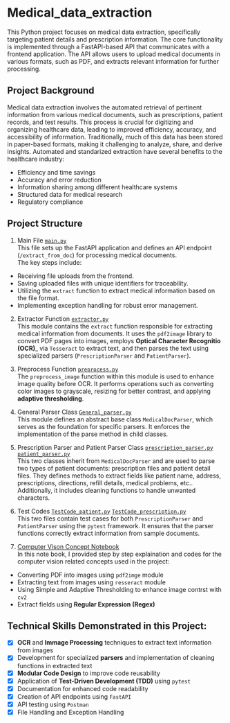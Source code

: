 # Medical_data_extraction
This Python project focuses on medical data extraction, specifically targeting patient details and prescription information. The core functionality is implemented through a FastAPI-based API that communicates with a frontend application. The API allows users to upload medical documents in various formats, such as PDF, and extracts relevant information for further processing.

## Project Background
Medical data extraction involves the automated retrieval of pertinent information from various medical documents, such as prescriptions, patient records, and test results. This process is crucial for digitizing and organizing healthcare data, leading to improved efficiency, accuracy, and accessibility of information. Traditionally, much of this data has been stored in paper-based formats, making it challenging to analyze, share, and derive insights. Automated and standarized extraction have several benefits to the healthcare industry:
- Efficiency and time savings
- Accuracy and error reduction
- Information sharing among different healthcare systems
- Structured data for medical research
- Regulatory compliance

## Project Structure
1. Main File [`main.py`](https://github.com/Sophie-XL/Medical_data_extraction/blob/9774dd5a14536495583c644344d9e490160cf074/main.py)
<br>This file sets up the FastAPI application and defines an API endpoint (`/extract_from_doc`) for processing medical documents.
<br>The key steps include:
- Receiving file uploads from the frontend.
- Saving uploaded files with unique identifiers for traceability.
- Utilizing the `extract` function to extract medical information based on the file format.
- Implementing exception handling for robust error management.
2. Extractor Function [`extractor.py`](https://github.com/Sophie-XL/Medical_data_extraction/blob/9774dd5a14536495583c644344d9e490160cf074/main.py)
<br>This module contains the `extract` function responsible for extracting medical information from documents. It uses the `pdf2image` library to convert PDF pages into images, employs __Optical Character Recognitio (OCR)___ via `Tesseract` to extract text, and then parses the text using specialized parsers (`PrescriptionParser` and `PatientParser`).

3. Preprocess Function [`preprocess.py`](https://github.com/Sophie-XL/Medical_data_extraction/blob/9774dd5a14536495583c644344d9e490160cf074/preprocess.py)
<br>The `preprocess_image` function within this module is used to enhance image quality before OCR. It performs operations such as converting color images to grayscale, resizing for better contrast, and applying __adaptive thresholding__.

4. General Parser Class [`General_parser.py`](https://github.com/Sophie-XL/Medical_data_extraction/blob/9774dd5a14536495583c644344d9e490160cf074/General_parser.py)
<br>This module defines an abstract base class `MedicalDocParser`, which serves as the foundation for specific parsers. It enforces the implementation of the parse method in child classes.

5. Prescription Parser and Patient Parser Class [`prescription_parser.py`](https://github.com/Sophie-XL/Medical_data_extraction/blob/9774dd5a14536495583c644344d9e490160cf074/prescription_parser.py) [`patient_parser.py`](https://github.com/Sophie-XL/Medical_data_extraction/blob/9774dd5a14536495583c644344d9e490160cf074/patient_parser.py)
<br>This two classes inherit from `MedicalDocParser` and are used to parse two types of patient documents: prescription files and patient detail files. They defines methods to extract fields like patient name, address, prescriptions, directions, refill details, medical problems, etc.. Additionally, it includes cleaning functions to handle unwanted characters.<br>

6. Test Codes [`TestCode_patient.py`](https://github.com/Sophie-XL/Medical_data_extraction/blob/9774dd5a14536495583c644344d9e490160cf074/TestCode_patient.py) [`TestCode_prescription.py`](https://github.com/Sophie-XL/Medical_data_extraction/blob/9774dd5a14536495583c644344d9e490160cf074/TestCode_prescription.py)   
This two files contain test cases for both `PrescriptionParser` and `PatientParser` using the `pytest` framework. It ensures that the parser functions correctly extract information from sample documents.

7. [Computer Vison Concept Notebook](https://github.com/Sophie-XL/Medical_data_extraction/blob/9774dd5a14536495583c644344d9e490160cf074/Computer%20Vision%20Concepts.ipynb)  
In this note book, I provided step by step explaination and codes for the computer vision related concepts used in the project:
- Converting PDF into images using `pdf2imge` module
- Extracting text from images using `resseract` module
- Using Simple and Adaptive Thresholding to enhance image contrst with `cv2`
- Extract fields using __Regular Expression (Regex)__

## Technical Skills Demonstrated in this Project:
- [x] __OCR__ and __Immage Processing__ techniques to extract text information from images
- [x] Development for specialized __parsers__ and implementation of cleaning functions in extracted text
- [x] __Modular Code Design__ to improve code reusability 
- [x] Application of __Test-Driven Development (TDD)__ using `pytest`
- [x] Documentation for enhanced code readability
- [x] Creation of API endpoints using `FastAPI`
- [x] API testing using `Postman`
- [x] File Handling and Exception Handling

